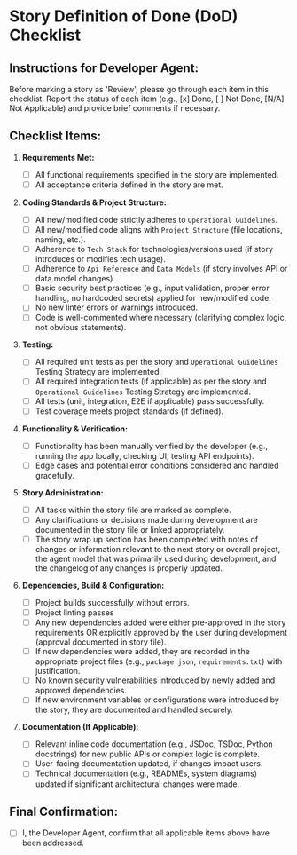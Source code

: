# Story Definition of Done (DoD) Checklist

## Instructions for Developer Agent:

Before marking a story as 'Review', please go through each item in this checklist. Report the status
of each item (e.g., [x] Done, [ ] Not Done, [N/A] Not Applicable) and provide brief comments if
necessary.

## Checklist Items:

1.  **Requirements Met:**

    - [ ] All functional requirements specified in the story are implemented.
    - [ ] All acceptance criteria defined in the story are met.

2.  **Coding Standards & Project Structure:**

    - [ ] All new/modified code strictly adheres to `Operational Guidelines`.
    - [ ] All new/modified code aligns with `Project Structure` (file locations, naming, etc.).
    - [ ] Adherence to `Tech Stack` for technologies/versions used (if story introduces or modifies
          tech usage).
    - [ ] Adherence to `Api Reference` and `Data Models` (if story involves API or data model
          changes).
    - [ ] Basic security best practices (e.g., input validation, proper error handling, no hardcoded
          secrets) applied for new/modified code.
    - [ ] No new linter errors or warnings introduced.
    - [ ] Code is well-commented where necessary (clarifying complex logic, not obvious statements).

3.  **Testing:**

    - [ ] All required unit tests as per the story and `Operational Guidelines` Testing Strategy are
          implemented.
    - [ ] All required integration tests (if applicable) as per the story and
          `Operational Guidelines` Testing Strategy are implemented.
    - [ ] All tests (unit, integration, E2E if applicable) pass successfully.
    - [ ] Test coverage meets project standards (if defined).

4.  **Functionality & Verification:**

    - [ ] Functionality has been manually verified by the developer (e.g., running the app locally,
          checking UI, testing API endpoints).
    - [ ] Edge cases and potential error conditions considered and handled gracefully.

5.  **Story Administration:**
    - [ ] All tasks within the story file are marked as complete.
    - [ ] Any clarifications or decisions made during development are documented in the story file
          or linked appropriately.
    - [ ] The story wrap up section has been completed with notes of changes or information relevant
          to the next story or overall project, the agent model that was primarily used during
          development, and the changelog of any changes is properly updated.
6.  **Dependencies, Build & Configuration:**

    - [ ] Project builds successfully without errors.
    - [ ] Project linting passes
    - [ ] Any new dependencies added were either pre-approved in the story requirements OR
          explicitly approved by the user during development (approval documented in story file).
    - [ ] If new dependencies were added, they are recorded in the appropriate project files (e.g.,
          `package.json`, `requirements.txt`) with justification.
    - [ ] No known security vulnerabilities introduced by newly added and approved dependencies.
    - [ ] If new environment variables or configurations were introduced by the story, they are
          documented and handled securely.

7.  **Documentation (If Applicable):**
    - [ ] Relevant inline code documentation (e.g., JSDoc, TSDoc, Python docstrings) for new public
          APIs or complex logic is complete.
    - [ ] User-facing documentation updated, if changes impact users.
    - [ ] Technical documentation (e.g., READMEs, system diagrams) updated if significant
          architectural changes were made.

## Final Confirmation:

- [ ] I, the Developer Agent, confirm that all applicable items above have been addressed.
